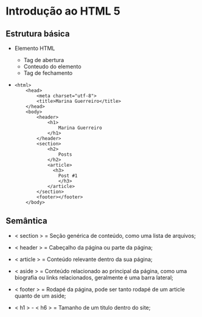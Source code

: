 # Introdução ao HTML 5

## Estrutura básica 

- Elemento HTML  
  - Tag de abertura 
  - Conteudo do elemento
  - Tag de fechamento 

- <!DOCTYPE html>
      <html>
          <head>
              <meta charset="utf-8">
              <title>Marina Guerreiro</title>
          </head>
          <body>
              <header>
                  <h1>
                      Marina Guerreiro
                  </h1>
              </header>
              <section>
                  <h2>
                      Posts
                  </h2>
                  <article>
                  	<h3>
                      Post #1
                      </h3>
                  </article>
              </section>
              <footer></footer>
          </body>
  </html>

## Semântica ##

- < section > = Seção genérica de conteúdo, como uma lista de arquivos;

-  < header > = Cabeçalho da página ou parte da página;

- < article > = Conteúdo relevante dentro da sua página;

- < aside > = Conteúdo relacionado ao principal da página, como uma biografia ou links relacionados, geralmente é uma barra lateral;

- < footer > = Rodapé da página, pode ser tanto rodapé de um article quanto de um aside;

- < h1 > - < h6 > = Tamanho de um titulo dentro do site;

  